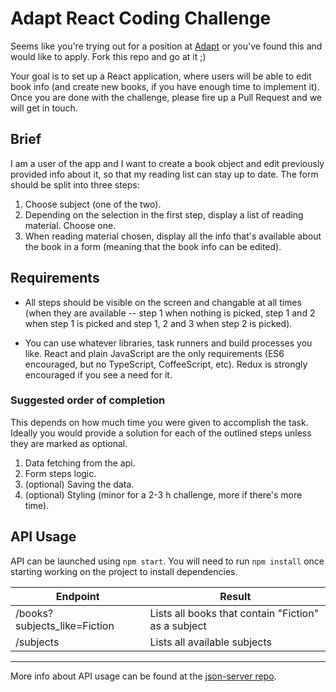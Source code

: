 # Adapt React Coding Challenge

Seems like you're trying out for a position at
[Adapt](https://adapt.dk/en) or you've found this and would like to
apply. Fork this repo and go at it ;)

Your goal is to set up a React application, where users will be able to
edit book info (and create new books, if you have enough time to
implement it). Once you are done with the challenge, please fire up a
Pull Request and we will get in touch.

## Brief

I am a user of the app and I want to create a book object and edit
previously provided info about it, so that my reading list can stay up
to date. The form should be split into three steps:

1.  Choose subject (one of the two).
2.  Depending on the selection in the first step, display a list of
    reading material. Choose one.
3.  When reading material chosen, display all the info that's available
    about the book in a form (meaning that the book info can be edited).

## Requirements

- All steps should be visible on the screen and changable at all times
  (when they are available -- step 1 when nothing is picked, step 1
  and 2 when step 1 is picked and step 1, 2 and 3 when step 2 is
  picked).

- You can use whatever libraries, task runners and build processes you
  like. React and plain JavaScript are the only requirements (ES6
  encouraged, but no TypeScript, CoffeeScript, etc). Redux is strongly
  encouraged if you see a need for it.

### Suggested order of completion

This depends on how much time you were given to accomplish the task.
Ideally you would provide a solution for each of the outlined steps
unless they are marked as optional.

1.  Data fetching from the api.
2.  Form steps logic.
3.  (optional) Saving the data.
4.  (optional) Styling (minor for a 2-3 h challenge, more if there's more time).

## API Usage

API can be launched using `npm start`. You will need to run `npm install` once starting working on the project to install dependencies.

| Endpoint                     | Result                                              |
| ---------------------------- | --------------------------------------------------- |
| /books?subjects_like=Fiction | Lists all books that contain "Fiction" as a subject |
| /subjects                    | Lists all available subjects                        |

---

More info about API usage can be found at the [json-server
repo](https://github.com/typicode/json-server).
